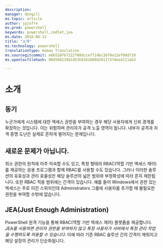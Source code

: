 ```yaml
---
description: 
manager: dongill
ms.topic: article
author: jpjofre
ms.prod: powershell
keywords: powershell,cmdlet,jea
ms.date: 2016-06-22
title: "소개"
ms.technology: powershell
translationtype: Human Translation
ms.sourcegitcommit: e6b5107b7222708dcceff14bc26f0e12ef98d728
ms.openlocfilehash: 00d568234b1453b9161b60d20117374ee4111ab3

---
```


# 소개

##  **동기**  
누군가에게 시스템에 대한 액세스 권한을 부여하는 경우 해당 사용자에게 신뢰 경계를 확장하는 것입니다.
이는 위험하며 관리자가 공격 노출 영역이 됩니다.
내부자 공격과 자격 증명 도난은 실제로 흔하게 벌어지는 문제입니다.

##  **새로운 문제가 아닙니다.**  
최소 권한의 원칙에 아주 익숙할 수도 있고, 특정 형태의 RBAC(역할 기반 액세스 제어)를 제공하는 응용 프로그램과 함께 RBAC를 사용할 수도 있습니다.
그러나 이러한 솔루션의 유효성과 관리 효율성은 해당 솔루션의 넓은 범위와 부정확성에 따라 흔히 제한됩니다.
또한 RBAC 적용 범위에는 간격이 있습니다.
예를 들어 Windows에서 권한 있는 액세스는 주로 이진 스위치인데 Administrators 그룹에 사용자를 추가할 때 불필요한 권한을 부여할 수밖에 없습니다.

##  **JEA(Just Enough Administration)** 
PowerShell 원격 기능을 통해 RBAC(역할 기반 액세스 제어) 플랫폼을 제공합니다.
*JEA를 사용하면 관리자 권한을 부여하지 않고 특정 사용자가 서버에서 특정 관리 작업을 수행하도록 허용할 수 있습니다.*
이에 따라 기존 RBAC 솔루션 간의 간격이 채워지고 해당 설정의 관리가 단순화됩니다.




<!--HONumber=Jul16_HO1-->


